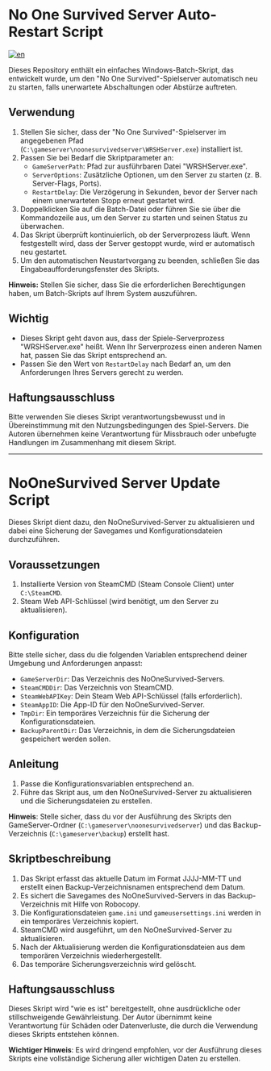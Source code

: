 # No One Survived Server Auto-Restart Script

[![en](https://img.shields.io/badge/lang-en-red)](https://github.com/SoulofSorrow/NoOneSurvived/edit/main/README.md)

Dieses Repository enthält ein einfaches Windows-Batch-Skript, das entwickelt wurde, um den "No One Survived"-Spielserver automatisch neu zu starten, falls unerwartete Abschaltungen oder Abstürze auftreten.

## Verwendung

1. Stellen Sie sicher, dass der "No One Survived"-Spielserver im angegebenen Pfad (`C:\gameserver\noonesurvivedserver\WRSHServer.exe`) installiert ist.
2. Passen Sie bei Bedarf die Skriptparameter an:
   - `GameServerPath`: Pfad zur ausführbaren Datei "WRSHServer.exe".
   - `ServerOptions`: Zusätzliche Optionen, um den Server zu starten (z. B. Server-Flags, Ports).
   - `RestartDelay`: Die Verzögerung in Sekunden, bevor der Server nach einem unerwarteten Stopp erneut gestartet wird.
3. Doppelklicken Sie auf die Batch-Datei oder führen Sie sie über die Kommandozeile aus, um den Server zu starten und seinen Status zu überwachen.
4. Das Skript überprüft kontinuierlich, ob der Serverprozess läuft. Wenn festgestellt wird, dass der Server gestoppt wurde, wird er automatisch neu gestartet.
5. Um den automatischen Neustartvorgang zu beenden, schließen Sie das Eingabeaufforderungsfenster des Skripts.

**Hinweis:** Stellen Sie sicher, dass Sie die erforderlichen Berechtigungen haben, um Batch-Skripts auf Ihrem System auszuführen.

## Wichtig

- Dieses Skript geht davon aus, dass der Spiele-Serverprozess "WRSHServer.exe" heißt. Wenn Ihr Serverprozess einen anderen Namen hat, passen Sie das Skript entsprechend an.
- Passen Sie den Wert von `RestartDelay` nach Bedarf an, um den Anforderungen Ihres Servers gerecht zu werden.

## Haftungsausschluss

Bitte verwenden Sie dieses Skript verantwortungsbewusst und in Übereinstimmung mit den Nutzungsbedingungen des Spiel-Servers. Die Autoren übernehmen keine Verantwortung für Missbrauch oder unbefugte Handlungen im Zusammenhang mit diesem Skript.

---

# NoOneSurvived Server Update Script

Dieses Skript dient dazu, den NoOneSurvived-Server zu aktualisieren und dabei eine Sicherung der Savegames und Konfigurationsdateien durchzuführen.

## Voraussetzungen

1. Installierte Version von SteamCMD (Steam Console Client) unter `C:\SteamCMD`.
2. Steam Web API-Schlüssel (wird benötigt, um den Server zu aktualisieren).

## Konfiguration

Bitte stelle sicher, dass du die folgenden Variablen entsprechend deiner Umgebung und Anforderungen anpasst:

- `GameServerDir`: Das Verzeichnis des NoOneSurvived-Servers.
- `SteamCMDDir`: Das Verzeichnis von SteamCMD.
- `SteamWebAPIKey`: Dein Steam Web API-Schlüssel (falls erforderlich).
- `SteamAppID`: Die App-ID für den NoOneSurvived-Server.
- `TmpDir`: Ein temporäres Verzeichnis für die Sicherung der Konfigurationsdateien.
- `BackupParentDir`: Das Verzeichnis, in dem die Sicherungsdateien gespeichert werden sollen.

## Anleitung

1. Passe die Konfigurationsvariablen entsprechend an.
2. Führe das Skript aus, um den NoOneSurvived-Server zu aktualisieren und die Sicherungsdateien zu erstellen.

**Hinweis**: Stelle sicher, dass du vor der Ausführung des Skripts den GameServer-Ordner (`C:\gameserver\noonesurvivedserver`) und das Backup-Verzeichnis (`C:\gameserver\backup`) erstellt hast.

## Skriptbeschreibung

1. Das Skript erfasst das aktuelle Datum im Format JJJJ-MM-TT und erstellt einen Backup-Verzeichnisnamen entsprechend dem Datum.
2. Es sichert die Savegames des NoOneSurvived-Servers in das Backup-Verzeichnis mit Hilfe von Robocopy.
3. Die Konfigurationsdateien `game.ini` und `gameusersettings.ini` werden in ein temporäres Verzeichnis kopiert.
4. SteamCMD wird ausgeführt, um den NoOneSurvived-Server zu aktualisieren.
5. Nach der Aktualisierung werden die Konfigurationsdateien aus dem temporären Verzeichnis wiederhergestellt.
6. Das temporäre Sicherungsverzeichnis wird gelöscht.

## Haftungsausschluss

Dieses Skript wird "wie es ist" bereitgestellt, ohne ausdrückliche oder stillschweigende Gewährleistung. Der Autor übernimmt keine Verantwortung für Schäden oder Datenverluste, die durch die Verwendung dieses Skripts entstehen können.

**Wichtiger Hinweis**: Es wird dringend empfohlen, vor der Ausführung dieses Skripts eine vollständige Sicherung aller wichtigen Daten zu erstellen.
